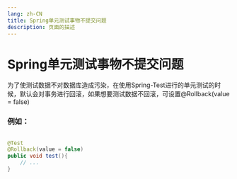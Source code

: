 ```yaml
---
lang: zh-CN  
title: Spring单元测试事物不提交问题  
description: 页面的描述
---
```


# Spring单元测试事物不提交问题

为了使测试数据不对数据库造成污染，在使用Spring-Test进行的单元测试的时候，默认会对事务进行回滚，如果想要测试数据不回滚，可设置@Rollback(value = false)

### 例如：

```java

@Test
@Rollback(value = false)
public void test(){  
    // ...
}  

```

<Comment></Comment>

